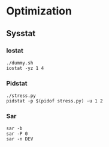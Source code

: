 # Optimization

## Sysstat

### Iostat

```
./dummy.sh
iostat -yz 1 4
```
### Pidstat

```
./stress.py
pidstat -p $(pidof stress.py) -u 1 2
```

### Sar

```
sar -b
sar -P 0
sar -n DEV 
```


